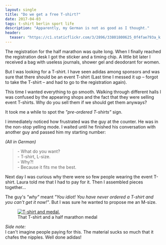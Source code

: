 ```yaml
---
layout: single
title: "Do we get a free T-shirt?"
date: 2017-04-03
tags: t-shirt berlin sport life
description: "Apparently, my German is not as good as I thought."
header:
  teaser: "https://c1.staticflickr.com/3/2896/33801800625_0f4fae793a_k.jpg"
---
```


The registration for the half marathon was quite long. When I finally reached the registration desk I got the sticker and a timing chip. A little bit later I received a bag with useless journals, shower gel and deodorant for women.

But I was looking for a T-shirt. I have seen adidas among sponsors and was sure that there should be an event T-shirt (Last time I messed it up – forgot to take the T-shirt – and had to go to the registration again).

This time I wanted everything to go smooth. Walking through different halls I was confused by the appearing shops and the fact that they were selling event T-shirts. Why do you sell them if we should get them anyways?

It took me a while to spot the _"pre-ordered T-shirts"_ sign.

I immediately noticed how frustrated was the guy at the counter. He was in the non-stop yelling mode. I waited until he finished his conversation with another guy and passed him my starting number:

_(All in German)_

> \- What do you want?  
> \- T-shirt, L-size.  
> \- Why?!  
> \- Because it fits me the best.  

Next day I was curious why there were so few people wearing the event T-shirt. Laura told me that I had to pay for it. Then I assembled pieces together...

The guy's _"why"_ meant _"You idiot! You have never ordered a T-shirt and you can't get it now!"_. But I was sure he wanted to propose me an M-size.

<figure>
  <a href="{{ page.header.teaser }}"><img src="{{ page.header.teaser }}" alt="T-shirt and medal."></a>
  <figcaption>That T-shirt and a half marathon medal</figcaption>
</figure>

_Side note:_  
I can't imagine people paying for this. The material sucks so much that it chafes the nipples. Well done adidas!
